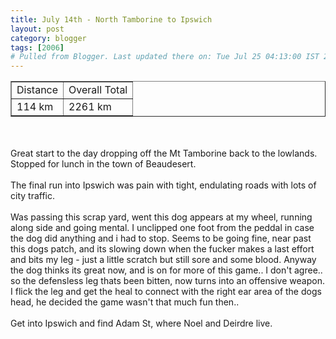 ```yaml
---
title: July 14th - North Tamborine to Ipswich
layout: post
category: blogger
tags: [2006]
# Pulled from Blogger. Last updated there on: Tue Jul 25 04:13:00 IST 2006
---
```

<TABLE BORDER="1"><TR><TD>Distance</TD><TD>Overall Total</TD></TR><TR><TD>114 km</TD><TD>2261 km</TD></TR></TABLE><br /><br />Great start to the day dropping off the Mt Tamborine back to the lowlands. Stopped for lunch in the town of Beaudesert.<br /><br />The final run into Ipswich was pain with tight, endulating roads with lots of city traffic.<br /><br />Was passing this scrap yard, went this dog appears at my wheel, running along side and going mental. I unclipped one foot from the peddal in case the dog did anything and i had to stop. Seems to be going fine, near past this dogs patch, and its slowing down when the fucker makes a last effort and bits my leg - just a little scratch but still sore and some blood. Anyway the dog thinks its great now, and is on for more of this game.. I don't agree.. so the defensless leg thats been bitten, now turns into an offensive weapon. I flick the leg and get the heal to connect with the right ear area of the dogs head, he decided the game wasn't that much fun then..<br /><br />Get into Ipswich and find Adam St, where Noel and Deirdre live.
